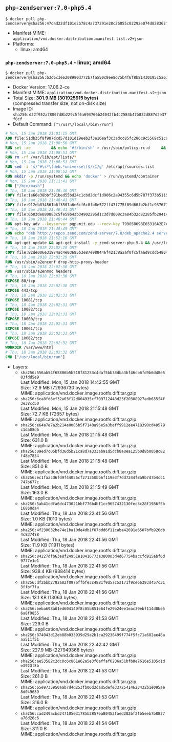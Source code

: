 ## `php-zendserver:7.0-php5.4`

```console
$ docker pull php-zendserver@sha256:47dad22df101e2b78c4a737291e28c26855c02292e074d828362f288feae4fdc
```

-	Manifest MIME: `application/vnd.docker.distribution.manifest.list.v2+json`
-	Platforms:
	-	linux; amd64

### `php-zendserver:7.0-php5.4` - linux; amd64

```console
$ docker pull php-zendserver@sha256:b3d6c3e6208990d772b7fa550c8ee8d75b4f6f8b81430195c5a61a55e92991ed
```

-	Docker Version: 17.06.2-ce
-	Manifest MIME: `application/vnd.docker.distribution.manifest.v2+json`
-	Total Size: **301.9 MB (301925915 bytes)**  
	(compressed transfer size, not on-disk size)
-	Image ID: `sha256:d22f952a78067d8b229c5f6a694766b24042fb4c2584b47b822d887d2e37f0cf`
-	Default Command: `["\/usr\/local\/bin\/run"]`

```dockerfile
# Mon, 15 Jan 2018 21:01:15 GMT
ADD file:51db35f8f987dcd57d101d19eeb2f3a16eaf3c3adcc85fc286c9c5569c51c9b2 in / 
# Mon, 15 Jan 2018 21:08:50 GMT
RUN set -xe 		&& echo '#!/bin/sh' > /usr/sbin/policy-rc.d 	&& echo 'exit 101' >> /usr/sbin/policy-rc.d 	&& chmod +x /usr/sbin/policy-rc.d 		&& dpkg-divert --local --rename --add /sbin/initctl 	&& cp -a /usr/sbin/policy-rc.d /sbin/initctl 	&& sed -i 's/^exit.*/exit 0/' /sbin/initctl 		&& echo 'force-unsafe-io' > /etc/dpkg/dpkg.cfg.d/docker-apt-speedup 		&& echo 'DPkg::Post-Invoke { "rm -f /var/cache/apt/archives/*.deb /var/cache/apt/archives/partial/*.deb /var/cache/apt/*.bin || true"; };' > /etc/apt/apt.conf.d/docker-clean 	&& echo 'APT::Update::Post-Invoke { "rm -f /var/cache/apt/archives/*.deb /var/cache/apt/archives/partial/*.deb /var/cache/apt/*.bin || true"; };' >> /etc/apt/apt.conf.d/docker-clean 	&& echo 'Dir::Cache::pkgcache ""; Dir::Cache::srcpkgcache "";' >> /etc/apt/apt.conf.d/docker-clean 		&& echo 'Acquire::Languages "none";' > /etc/apt/apt.conf.d/docker-no-languages 		&& echo 'Acquire::GzipIndexes "true"; Acquire::CompressionTypes::Order:: "gz";' > /etc/apt/apt.conf.d/docker-gzip-indexes 		&& echo 'Apt::AutoRemove::SuggestsImportant "false";' > /etc/apt/apt.conf.d/docker-autoremove-suggests
# Mon, 15 Jan 2018 21:08:51 GMT
RUN rm -rf /var/lib/apt/lists/*
# Mon, 15 Jan 2018 21:08:51 GMT
RUN sed -i 's/^#\s*\(deb.*universe\)$/\1/g' /etc/apt/sources.list
# Mon, 15 Jan 2018 21:08:52 GMT
RUN mkdir -p /run/systemd && echo 'docker' > /run/systemd/container
# Mon, 15 Jan 2018 21:11:41 GMT
CMD ["/bin/bash"]
# Thu, 18 Jan 2018 21:48:40 GMT
COPY file:1e66e38bbf391bed55bd24c1cbd2dcf1d906c2a94355c6d5b787f373b5115de6 in /usr/local/bin/run 
# Thu, 18 Jan 2018 21:48:41 GMT
COPY file:912eb834561b6f3501a6e6cf6c0fb8e572ff47f775f09d60fb2bf1c9376719c6 in /usr/local/bin/nothing 
# Thu, 18 Jan 2018 21:48:41 GMT
COPY file:0b83de880883c5fe59b43b34902295d1c3d7d008c3a84b32c82285fb29414a96 in /usr/lib/x86_64-linux-gnu/ 
# Thu, 18 Jan 2018 21:48:44 GMT
RUN apt-key adv --keyserver pgp.mit.edu --recv-key 799058698E65316A2E7A4FF42EAE1437F7D2C623
# Thu, 18 Jan 2018 21:48:45 GMT
RUN echo "deb http://repos.zend.com/zend-server/7.0/deb_apache2.4 server non-free" >> /etc/apt/sources.list.d/zend-server.list
# Thu, 18 Jan 2018 21:52:16 GMT
RUN apt-get update && apt-get install -y zend-server-php-5.4 && /usr/local/zend/bin/zendctl.sh stop
# Thu, 18 Jan 2018 22:02:28 GMT
COPY file:82de006e31874ac4e03685b3e87e988446f42138aaaf0fc5faad9cddb48040ba in /etc/apache2/conf-available 
# Thu, 18 Jan 2018 22:02:29 GMT
RUN /usr/sbin/a2enconf drop-http-proxy-header
# Thu, 18 Jan 2018 22:02:30 GMT
RUN /usr/sbin/a2enmod headers
# Thu, 18 Jan 2018 22:02:30 GMT
EXPOSE 80/tcp
# Thu, 18 Jan 2018 22:02:30 GMT
EXPOSE 443/tcp
# Thu, 18 Jan 2018 22:02:31 GMT
EXPOSE 10081/tcp
# Thu, 18 Jan 2018 22:02:31 GMT
EXPOSE 10082/tcp
# Thu, 18 Jan 2018 22:02:31 GMT
EXPOSE 10060/tcp
# Thu, 18 Jan 2018 22:02:31 GMT
EXPOSE 10061/tcp
# Thu, 18 Jan 2018 22:02:31 GMT
EXPOSE 10062/tcp
# Thu, 18 Jan 2018 22:02:32 GMT
WORKDIR /var/www/html
# Thu, 18 Jan 2018 22:02:32 GMT
CMD ["/usr/local/bin/run"]
```

-	Layers:
	-	`sha256:556ab54f65806b5b518f81253c4daf5bb38dba3bf46cb6fd9b6d48e583fdd5e9`  
		Last Modified: Mon, 15 Jan 2018 14:42:55 GMT  
		Size: 72.9 MB (72936730 bytes)  
		MIME: application/vnd.docker.image.rootfs.diff.tar.gzip
	-	`sha256:6ca8fd6ef32a03f12d804935cf709712448d23f20308927adb635f4f3e38cc50`  
		Last Modified: Mon, 15 Jan 2018 21:15:48 GMT  
		Size: 72.7 KB (72657 bytes)  
		MIME: application/vnd.docker.image.rootfs.diff.tar.gzip
	-	`sha256:e64a7e7a2b214e0085b5f7140a96e5a3beff9912ee4718390cd48579c1da08d6`  
		Last Modified: Mon, 15 Jan 2018 21:15:48 GMT  
		Size: 631.0 B  
		MIME: application/vnd.docker.image.rootfs.diff.tar.gzip
	-	`sha256:09ed7c05bfd36d5b21ca8d7a333ab91d5dcb8a8ea125b0d8b0058c82f48e7834`  
		Last Modified: Mon, 15 Jan 2018 21:15:48 GMT  
		Size: 851.0 B  
		MIME: application/vnd.docker.image.rootfs.diff.tar.gzip
	-	`sha256:ec1faacd6fd9f44056cf271350bb6f119e3f7dd7244f8a9b7d7b4cc1747b677c`  
		Last Modified: Mon, 15 Jan 2018 21:15:49 GMT  
		Size: 163.0 B  
		MIME: application/vnd.docker.image.rootfs.diff.tar.gzip
	-	`sha256:5ab41cdfa6dc473021bbf776b4bf1cc9657432130fec3c28f1986f5b16860da4`  
		Last Modified: Thu, 18 Jan 2018 22:41:56 GMT  
		Size: 1.0 KB (1010 bytes)  
		MIME: application/vnd.docker.image.rootfs.diff.tar.gzip
	-	`sha256:4f230032be74e1ba10de4db1f07bdd6f11caba42691e6507bfb926db4c837488`  
		Last Modified: Thu, 18 Jan 2018 22:41:56 GMT  
		Size: 11.9 KB (11911 bytes)  
		MIME: application/vnd.docker.image.rootfs.diff.tar.gzip
	-	`sha256:84227dfb63e8f24951e10416773a380003d4d67754baccfd915abf6d9777e1e1`  
		Last Modified: Thu, 18 Jan 2018 22:41:56 GMT  
		Size: 938.4 KB (938414 bytes)  
		MIME: application/vnd.docker.image.rootfs.diff.tar.gzip
	-	`sha256:df2bbb2782a82f0976ffbfe3c4881f9d57c52171f9ce66393d457c313ffbf7fa`  
		Last Modified: Thu, 18 Jan 2018 22:41:56 GMT  
		Size: 13.1 KB (13063 bytes)  
		MIME: application/vnd.docker.image.rootfs.diff.tar.gzip
	-	`sha256:beba698a01ed604149f8c05b851e64fe29b24ee1eac39ebf114d8be56a8f9855`  
		Last Modified: Thu, 18 Jan 2018 22:41:53 GMT  
		Size: 229.0 B  
		MIME: application/vnd.docker.image.rootfs.diff.tar.gzip
	-	`sha256:874043d12eb88b033939d29a2b1ca29238499f774f5fc71a682ae48aaa511f51`  
		Last Modified: Thu, 18 Jan 2018 22:42:42 GMT  
		Size: 227.9 MB (227949368 bytes)  
		MIME: application/vnd.docker.image.rootfs.diff.tar.gzip
	-	`sha256:ae53582c2dc0c6c861e62a5e3f6affaf6206a51bfb8e7616e5105c1de3923f8b`  
		Last Modified: Thu, 18 Jan 2018 22:41:53 GMT  
		Size: 261.0 B  
		MIME: application/vnd.docker.image.rootfs.diff.tar.gzip
	-	`sha256:65e9735950aab7d4d253fb06d2dad5defe33725414623432b1e095ae8d049639`  
		Last Modified: Thu, 18 Jan 2018 22:41:53 GMT  
		Size: 316.0 B  
		MIME: application/vnd.docker.image.rootfs.diff.tar.gzip
	-	`sha256:cad249acbd247105e31785b2857ea80452faed202bf2fb5eeb7b8827a76d26c6`  
		Last Modified: Thu, 18 Jan 2018 22:41:54 GMT  
		Size: 311.0 B  
		MIME: application/vnd.docker.image.rootfs.diff.tar.gzip
